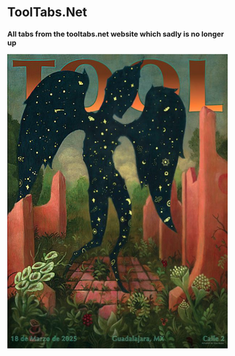 # ToolTabs.Net
### All tabs from the tooltabs.net website which sadly is no longer up

<img src="tool.JPG">
